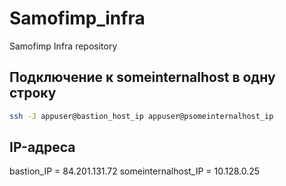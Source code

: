 # Samofimp_infra
Samofimp Infra repository

## Подключение к someinternalhost в одну строку
~~~ bash
ssh -J appuser@bastion_host_ip appuser@psomeinternalhost_ip
~~~

## IP-адреса
bastion_IP = 84.201.131.72
someinternalhost_IP = 10.128.0.25